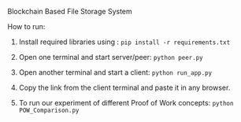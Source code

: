 Blockchain Based File Storage System


How to run:

1. Install required libraries using :
   `pip install -r requirements.txt`

2. Open one terminal and start server/peer:
   `python peer.py`

3. Open another terminal and start a client:
   `python run_app.py`

4. Copy the link from the client terminal and paste it in any browser.

5. To run our experiment of different Proof of Work concepts:
   `python POW_Comparison.py`

